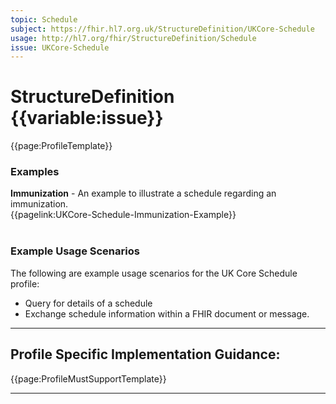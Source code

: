 ```yaml
---
topic: Schedule
subject: https://fhir.hl7.org.uk/StructureDefinition/UKCore-Schedule
usage: http://hl7.org/fhir/StructureDefinition/Schedule
issue: UKCore-Schedule
---
```

# StructureDefinition {{variable:issue}}

<nocheck>
{{page:ProfileTemplate}}

<div id="Examples" class="tabcontent">
  <h3>Examples</h3>
<b>Immunization</b> - An example to illustrate a schedule regarding an immunization.
<br>{{pagelink:UKCore-Schedule-Immunization-Example}}
<br><br>
</div>
</nocheck>

<div id="ProfileGuidance">

### Example Usage Scenarios ###
The following are example usage scenarios for the UK Core Schedule profile:
- Query for details of a schedule
- Exchange schedule information within a FHIR document or message.

<hr class="thickline">

## Profile Specific Implementation Guidance: ##

{{page:ProfileMustSupportTemplate}}

</div>

---
